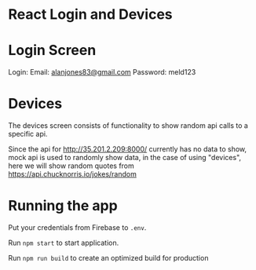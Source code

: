# React Login and Devices 

# Login Screen 

Login:
Email: alanjones83@gmail.com
Password: meld123


# Devices

The devices screen consists of functionality to show random api calls to a specific api.

Since the api for http://35.201.2.209:8000/ currently has no data to show, mock api is used to randomly show data, in the case of using "devices", here we will show random quotes from https://api.chucknorris.io/jokes/random


# Running the app

Put your credentials from Firebase to `.env`.

Run `npm start` to start application.

Run `npm run build` to create an optimized build for production